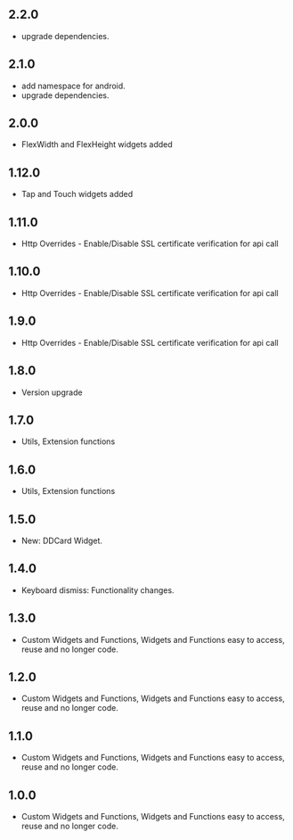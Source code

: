 ## 2.2.0

* upgrade dependencies.

## 2.1.0

* add namespace for android.
* upgrade dependencies.

## 2.0.0

* FlexWidth and FlexHeight widgets added

## 1.12.0

* Tap and Touch widgets added

## 1.11.0

* Http Overrides - Enable/Disable SSL certificate verification for api call

## 1.10.0

* Http Overrides - Enable/Disable SSL certificate verification for api call

## 1.9.0

* Http Overrides - Enable/Disable SSL certificate verification for api call

## 1.8.0

* Version upgrade

## 1.7.0

* Utils, Extension functions

## 1.6.0

* Utils, Extension functions

## 1.5.0

* New: DDCard Widget.

## 1.4.0

* Keyboard dismiss: Functionality changes.

## 1.3.0

* Custom Widgets and Functions, Widgets and Functions easy to access, reuse and no longer code.

## 1.2.0

* Custom Widgets and Functions, Widgets and Functions easy to access, reuse and no longer code.

## 1.1.0

* Custom Widgets and Functions, Widgets and Functions easy to access, reuse and no longer code.

## 1.0.0

* Custom Widgets and Functions, Widgets and Functions easy to access, reuse and no longer code.
